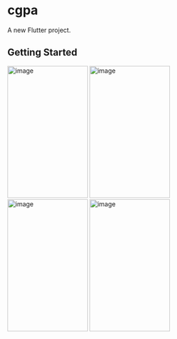 # cgpa

A new Flutter project.

## Getting Started
<img width="180" height="296" alt="image" src="https://github.com/user-attachments/assets/33744e6b-ceeb-48cd-9ca6-bd4401103980" />
<img width="180" height="296" alt="image" src="https://github.com/user-attachments/assets/78229273-ba18-40c5-be08-5715245c7fc1" />
<img width="180" height="296" alt="image" src="https://github.com/user-attachments/assets/6004fde1-bc0c-4cb3-84f4-0ccc158c2a62" />
<img width="180" height="296" alt="image" src="https://github.com/user-attachments/assets/6c49537a-00dd-4fba-ac75-a5a90c9575b7" />



